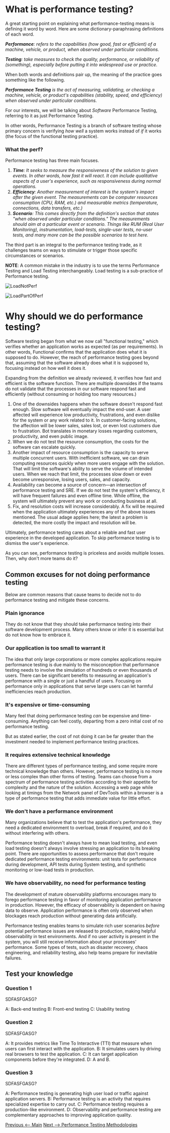 # What is performance testing?

A great starting point on explaining what performance-testing means is defining it word by word. Here are some dictionary-paraphrasing definitions of each word.

**_Performance_**_: refers to the capabilities (how good, fast or efficient) of a machine, vehicle, or product, when observed under particular conditions._

**_Testing_**_: take measures to check the quality, performance, or reliability of (something), especially before putting it into widespread use or practice._

  

When both words and definitions pair up, the meaning of the practice goes something like the following.

  

**_Performance Testing_** _is the act of measuring, validating, or checking a machine, vehicle, or product's capabilities (stability, speed, and efficiency) when observed under particular conditions._

  

For our interests, we will be talking about _Software_ Performance Testing, referring to it as just Performance Testing.

  

In other words, Performance Testing is a branch of software testing whose primary concern is verifying _how well_ a system works instead of _if_ it works (the focus of the functional testing practice). 

### What the perf?

Performance testing has three main focuses.

1.  **_Time_**_: It seeks to measure the responsiveness of the solution to given events. In other words, how fast it will react. It can include qualitative aspects of a user's experience, such as responsiveness during normal operations._
2.  **_Efficiency_**_: Another measurement of interest is the system's impact after the given event. The measurements can be computer resources consumption (CPU, RAM, etc.) and measurable metrics (temperature, connections, data transfers, etc.)_
3.  **_Scenario_**_: This comes directly from the definition's section that states "when observed under particular conditions." The measurements should aim at a particular event or scenario. Things like RUM (Real User Monitoring), instrumentation, load-tests, single-user tests, no-user tests, and many more can be the possible scenarios to test here._

The third part is an integral to the performance testing trade, as it challenges teams on ways to stimulate or trigger those specific circumstances or scenarios.   

**NOTE**: A common mistake in the industry is to use the terms Performance Testing and Load Testing interchangeably. Load testing is a sub-practice of Performance testing.

![LoadNotPerf](../images/LoadNotPerf.png)


![LoadPartOfPerf](../images/LoadPartOfPerf.png)




# Why should we do performance testing?

Software testing began from what we now call "functional testing," which verifies whether an application works as expected (as per requirements). In other words, Functional confirms that the application does what it is supposed to do. However, the reach of performance testing goes beyond that, assuming that the software already does what it is supposed to, focusing instead on how well it does it.

  

Expanding from the definition we already reviewed, it verifies how fast and efficient is the software function. There are multiple downsides if the teams do not validate that the processes in our software respond fast and efficiently (without consuming or holding too many resources.)

  

1.  One of the downsides happens when the software doesn't respond fast enough. Slow software will eventually impact the end-user. A user affected will experience low productivity, frustrations, and even dislike for the system or any work related to it. In customer-facing solutions, the affection will be lower sales, sales lost, or even lost customers due to frustration. Bot translates in monetary losses regarding customers, productivity, and even public image.
2.  When we do not test the resource consumption, the costs for the software can escalate quickly.
3.  Another impact of resource consumption is the capacity to serve multiple concurrent users. With inefficient software, we can drain computing resources quickly when more users engage with the solution. That will limit the software's ability to serve the volume of intended users. When we reach that limit, the processes slow down or even become unresponsive, losing users, sales, and capacity.
4.  Availability can become a source of concern—an intersection of performance testing and SRE. If we do not test the system's efficiency, it will have frequent failures and even offline time. While offline, the system will ultimately prevent any work or conducting business at all.
5.  Fix, and resolution costs will increase considerably. A fix will be required when the application ultimately experiences any of the above issues mentioned. The usual adage applies here; the latest a problem is detected, the more costly the impact and resolution will be.

  

Ultimately, performance testing cares about a reliable and fast user experience in the developed application. To skip performance testing is to dismiss the user's experience.

  

As you can see, performance testing is priceless and avoids multiple losses. Then, why don't more teams do it? 

  

## Common excuses for not doing performance testing

Below are common reasons that cause teams to decide not to do performance testing and mitigate these concerns.

  

### Plain ignorance

They do not know that they should take performance testing into their software development process. Many others know or infer it is essential but do not know how to embrace it.

### Our application is too small to warrant it

The idea that only large corporations or more complex applications require performance testing is due mainly to the misconception that performance testing needs to involve the simulation of hundreds or even thousands of users. There can be significant benefits to measuring an application's performance with a single or just a handful of users. Focusing on performance only in applications that serve large users can let harmful inefficiencies reach production.

### It's expensive or time-consuming

Many feel that doing performance testing _can_ be expensive and time-consuming. Anything can feel costly, departing from a zero initial cost of no performance testing. 

But as stated earlier, the cost of not doing it can be far greater than the investment needed to implement performance testing practices.

### It requires extensive technical knowledge

There are different types of performance testing, and some require more technical knowledge than others. However, performance testing is no more or less complex than other forms of testing. Teams can choose from a spectrum of performance testing activities according to their appetite for complexity and the nature of the solution. Accessing a web page while looking at timings from the Network panel of DevTools within a browser is a type of performance testing that adds immediate value for little effort.

### We don't have a performance environment

Many organizations believe that to test the application's performance, they need a dedicated environment to overload, break if required, and do it without interfering with others.

Performance testing doesn't always have to mean load testing, and even load testing doesn't always involve stressing an application to its breaking point. There are opportunities to assess performance that don't require dedicated performance testing environments: unit tests for performance during development, API tests during System testing, and synthetic monitoring or low-load tests in production.

### We have observability, no need for performance testing

The development of mature observability platforms encourages many to forego performance testing in favor of monitoring application performance in production. However, the efficacy of observability is dependent on having data to observe. Application performance is often only observed when blockages reach production without generating data artificially.

Performance testing enables teams to simulate rich user scenarios _before_ potential performance issues are released to production, making helpful observability in test environments. And if no user activity is present in the system, you will still receive information about your processes' performance. Some types of tests, such as disaster recovery, chaos engineering, and reliability testing, also help teams prepare for inevitable failures.

## Test your knowledge

### Question 1

SDFASFGASG?

A: Back-end testing
B: Front-end testing
C: Usability testing

### Question 2

SDFASFGASG?

A: It provides metrics like Time To Interactive (TTI) that measure when users can first interact with the application.
B: It simulates users by driving real browsers to test the application.
C: It can target application components before they're integrated.
D: A and B.

### Question 3

SDFASFGASG?

A: Performance testing is generating high user load or traffic against application servers.
B: Performance testing is an activity that requires specialized expertise to carry out.
C: Performance testing requires a production-like environment.
D: Observability and performance testing are complementary approaches to improving application quality.


[Previous <-- Main](../README.md)
[Next --> Performance Testing Methodologies](Performance%20testing%20%methodologies.md)